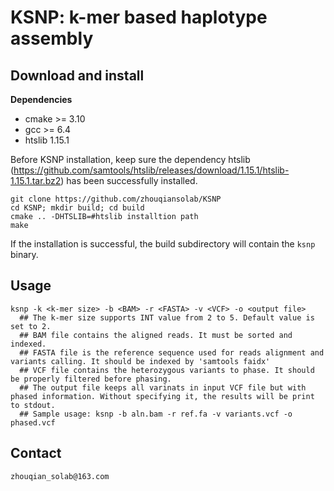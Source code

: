 # KSNP: k-mer based haplotype assembly

## Download and install

**Dependencies**
- cmake >= 3.10
- gcc >= 6.4
- htslib 1.15.1

Before KSNP installation, keep sure the dependency htslib (https://github.com/samtools/htslib/releases/download/1.15.1/htslib-1.15.1.tar.bz2) 
has been successfully installed.

```
git clone https://github.com/zhouqiansolab/KSNP
cd KSNP; mkdir build; cd build
cmake .. -DHTSLIB=#htslib installtion path 
make
```

If the installation is successful, the build subdirectory will contain the `ksnp` binary.
## Usage
```
ksnp -k <k-mer size> -b <BAM> -r <FASTA> -v <VCF> -o <output file>
  ## The k-mer size supports INT value from 2 to 5. Default value is set to 2.
  ## BAM file contains the aligned reads. It must be sorted and indexed.
  ## FASTA file is the reference sequence used for reads alignment and variants calling. It should be indexed by 'samtools faidx'
  ## VCF file contains the heterozygous variants to phase. It should be properly filtered before phasing.
  ## The output file keeps all varinats in input VCF file but with phased information. Without specifying it, the results will be print to stdout.
  ## Sample usage: ksnp -b aln.bam -r ref.fa -v variants.vcf -o phased.vcf
```

## Contact
```
zhouqian_solab@163.com
```

